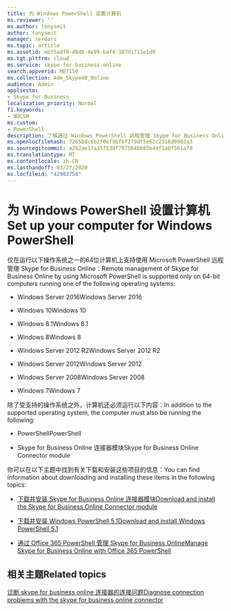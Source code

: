 ```yaml
---
title: 为 Windows PowerShell 设置计算机
ms.reviewer: ''
ms.author: tonysmit
author: tonysmit
manager: serdars
ms.topic: article
ms.assetid: ebf5adf0-d848-4e99-baf4-387d1711e1d0
ms.tgt.pltfrm: cloud
ms.service: skype-for-business-online
search.appverid: MET150
ms.collection: Adm_Skype4B_Online
audience: Admin
appliesto:
- Skype for Business
localization_priority: Normal
f1.keywords:
- NOCSH
ms.custom:
- PowerShell
description: 了解通过 Windows PowerShell 远程管理 Skype for Business Online 的要求，包括支持的操作系统。
ms.openlocfilehash: 7265bdc662f0ef86f6f279df5e62c2316d9902a3
ms.sourcegitcommit: a2b2ae17a35f530f797504bb85b44f1a0f561a7d
ms.translationtype: MT
ms.contentlocale: zh-CN
ms.lasthandoff: 03/27/2020
ms.locfileid: "42983758"
---
```

# <a name="set-up-your-computer-for-windows-powershell"></a><span data-ttu-id="bfd43-103">为 Windows PowerShell 设置计算机</span><span class="sxs-lookup"><span data-stu-id="bfd43-103">Set up your computer for Windows PowerShell</span></span>

<span data-ttu-id="bfd43-104">仅在运行以下操作系统之一的64位计算机上支持使用 Microsoft PowerShell 远程管理 Skype for Business Online：</span><span class="sxs-lookup"><span data-stu-id="bfd43-104">Remote management of Skype for Business Online by using Microsoft PowerShell is supported only on 64-bit computers running one of the following operating systems:</span></span>

- <span data-ttu-id="bfd43-105">Windows Server 2016</span><span class="sxs-lookup"><span data-stu-id="bfd43-105">Windows Server 2016</span></span>

- <span data-ttu-id="bfd43-106">Windows 10</span><span class="sxs-lookup"><span data-stu-id="bfd43-106">Windows 10</span></span>
    
- <span data-ttu-id="bfd43-107">Windows 8.1</span><span class="sxs-lookup"><span data-stu-id="bfd43-107">Windows 8.1</span></span>
    
- <span data-ttu-id="bfd43-108">Windows 8</span><span class="sxs-lookup"><span data-stu-id="bfd43-108">Windows 8</span></span>
    
- <span data-ttu-id="bfd43-109">Windows Server 2012 R2</span><span class="sxs-lookup"><span data-stu-id="bfd43-109">Windows Server 2012 R2</span></span>
    
- <span data-ttu-id="bfd43-110">Windows Server 2012</span><span class="sxs-lookup"><span data-stu-id="bfd43-110">Windows Server 2012</span></span>
    
- <span data-ttu-id="bfd43-111">Windows Server 2008</span><span class="sxs-lookup"><span data-stu-id="bfd43-111">Windows Server 2008</span></span>
    
- <span data-ttu-id="bfd43-112">Windows 7</span><span class="sxs-lookup"><span data-stu-id="bfd43-112">Windows 7</span></span>
    
<span data-ttu-id="bfd43-113">除了受支持的操作系统之外，计算机还必须运行以下内容：</span><span class="sxs-lookup"><span data-stu-id="bfd43-113">In addition to the supported operating system, the computer must also be running the following:</span></span>
  
- <span data-ttu-id="bfd43-114">PowerShell</span><span class="sxs-lookup"><span data-stu-id="bfd43-114">PowerShell</span></span>
    
- <span data-ttu-id="bfd43-115">Skype for Business Online 连接器模块</span><span class="sxs-lookup"><span data-stu-id="bfd43-115">Skype for Business Online Connector module</span></span>
    
<span data-ttu-id="bfd43-116">你可以在以下主题中找到有关下载和安装这些项目的信息：</span><span class="sxs-lookup"><span data-stu-id="bfd43-116">You can find information about downloading and installing these items in the following topics:</span></span>
  
- [<span data-ttu-id="bfd43-117">下载并安装 Skype for Business Online 连接器模块</span><span class="sxs-lookup"><span data-stu-id="bfd43-117">Download and install the Skype for Business Online Connector module</span></span>](download-and-install-the-skype-for-business-online-connector.md)
    
- [<span data-ttu-id="bfd43-118">下载并安装 Windows PowerShell 5.1</span><span class="sxs-lookup"><span data-stu-id="bfd43-118">Download and install Windows PowerShell 5.1</span></span>](download-and-install-windows-powershell-5-1.md)

- [<span data-ttu-id="bfd43-119">通过 Office 365 PowerShell 管理 Skype for Business Online</span><span class="sxs-lookup"><span data-stu-id="bfd43-119">Manage Skype for Business Online with Office 365 PowerShell</span></span>](https://docs.microsoft.com/office365/enterprise/powershell/manage-skype-for-business-online-with-office-365-powershell)
    
## <a name="related-topics"></a><span data-ttu-id="bfd43-120">相关主题</span><span class="sxs-lookup"><span data-stu-id="bfd43-120">Related topics</span></span>
[<span data-ttu-id="bfd43-121">诊断 skype for business online 连接器的连接问题</span><span class="sxs-lookup"><span data-stu-id="bfd43-121">Diagnose connection problems with the skype for business online connector</span></span>](diagnose-problems-with-the-skype-for-business-online-connector.md)

  
 
